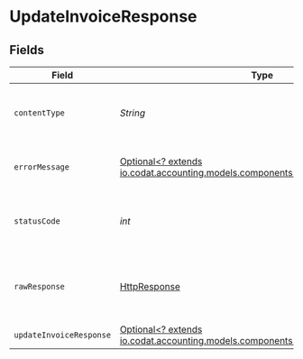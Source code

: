 # UpdateInvoiceResponse


## Fields

| Field                                                                                                                               | Type                                                                                                                                | Required                                                                                                                            | Description                                                                                                                         |
| ----------------------------------------------------------------------------------------------------------------------------------- | ----------------------------------------------------------------------------------------------------------------------------------- | ----------------------------------------------------------------------------------------------------------------------------------- | ----------------------------------------------------------------------------------------------------------------------------------- |
| `contentType`                                                                                                                       | *String*                                                                                                                            | :heavy_check_mark:                                                                                                                  | HTTP response content type for this operation                                                                                       |
| `errorMessage`                                                                                                                      | [Optional<? extends io.codat.accounting.models.components.ErrorMessage>](../../models/components/ErrorMessage.md)                   | :heavy_minus_sign:                                                                                                                  | The request made is not valid.                                                                                                      |
| `statusCode`                                                                                                                        | *int*                                                                                                                               | :heavy_check_mark:                                                                                                                  | HTTP response status code for this operation                                                                                        |
| `rawResponse`                                                                                                                       | [HttpResponse<InputStream>](https://docs.oracle.com/en/java/javase/11/docs/api/java.net.http/java/net/http/HttpResponse.html)       | :heavy_check_mark:                                                                                                                  | Raw HTTP response; suitable for custom response parsing                                                                             |
| `updateInvoiceResponse`                                                                                                             | [Optional<? extends io.codat.accounting.models.components.UpdateInvoiceResponse>](../../models/components/UpdateInvoiceResponse.md) | :heavy_minus_sign:                                                                                                                  | Success                                                                                                                             |